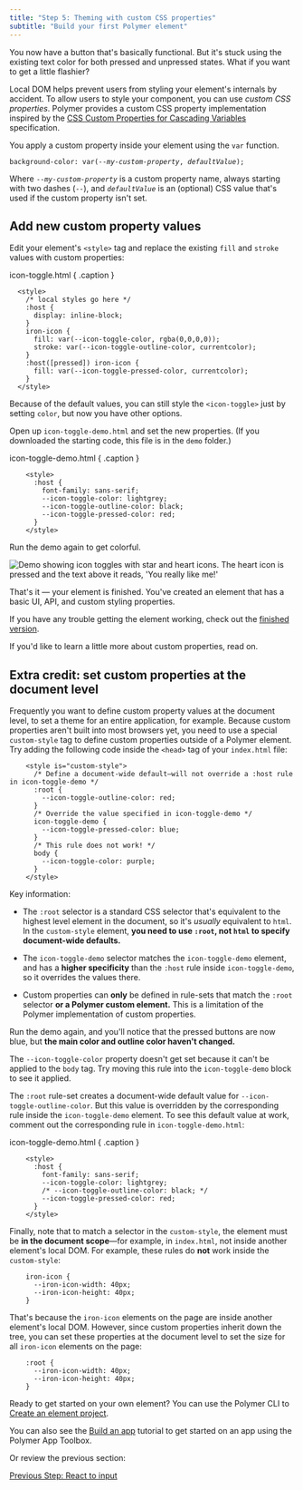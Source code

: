 ```yaml
---
title: "Step 5: Theming with custom CSS properties"
subtitle: "Build your first Polymer element"
---
```


You now have a button that's basically functional. But it's stuck using the
existing text color for both pressed and unpressed states. What if you want to
get a little flashier?

Local DOM helps prevent users from styling your element's internals by accident.
To allow users to style your component, you can use _custom CSS properties_. Polymer
provides a custom CSS property implementation inspired by the
[CSS Custom Properties for Cascading Variables](http://www.w3.org/TR/css-variables/) specification.

You apply a custom property inside your element using the `var` function.


<pre><code>background-color: var(<em>--my-custom-property</em>, <em>defaultValue</em>);</pre></code>

Where <code>--<em>my-custom-property</em></code> is a custom property name, always starting with two dashes (`--`), and <code><em>defaultValue</em></code> is an (optional) CSS value that's used if the custom property isn't set.

## Add new custom property values

Edit your element's `<style>` tag and replace the existing `fill` and `stroke`
values with custom properties:

icon-toggle.html  { .caption }

```
  <style>
    /* local styles go here */
    :host {
      display: inline-block;
    }
    iron-icon {
      fill: var(--icon-toggle-color, rgba(0,0,0,0));
      stroke: var(--icon-toggle-outline-color, currentcolor);
    }
    :host([pressed]) iron-icon {
      fill: var(--icon-toggle-pressed-color, currentcolor);
    }
  </style>
```

Because of the default values, you can still style the `<icon-toggle>` just by
setting `color`, but now you have other options.

Open up `icon-toggle-demo.html` and set the new properties. (If you downloaded
the starting code, this file is in the `demo` folder.)

icon-toggle-demo.html { .caption }

```
    <style>
      :host {
        font-family: sans-serif;
        --icon-toggle-color: lightgrey;
        --icon-toggle-outline-color: black;
        --icon-toggle-pressed-color: red;
      }
    </style>
```

Run the demo again to get colorful.


<img src="/images/1.0/first-element/toggles-styled.png" alt="Demo showing
icon toggles with star and heart icons. The heart icon is pressed and the text
above it reads, 'You really like me!'">

That's it — your element is finished. You've created an element that has a basic
UI, API, and custom styling properties.

If you have any trouble getting the element working, check out the
[finished version](https://github.com/googlecodelabs/polymer-first-elements/blob/master/icon-toggle-finished/icon-toggle.html).

If you'd like to learn a little more about custom properties, read on.

## Extra credit: set custom properties at the document level

Frequently you want to define custom property values at the document level, to
set a theme for an entire application, for example. Because custom properties
aren't built into most browsers yet, you need to use a special `custom-style`
tag to define custom properties outside of a Polymer element. Try
adding the following code inside the `<head>` tag of your `index.html` file:

```
    <style is="custom-style">
      /* Define a document-wide default—will not override a :host rule in icon-toggle-demo */
      :root {
        --icon-toggle-outline-color: red;
      }
      /* Override the value specified in icon-toggle-demo */
      icon-toggle-demo {
        --icon-toggle-pressed-color: blue;
      }
      /* This rule does not work! */
      body {
        --icon-toggle-color: purple;
      }
    </style>
```

Key information:

*   The `:root` selector is a standard CSS selector that's equivalent to the
    highest level element in the document, so it's _usually_ equivalent to `html`.
    In the `custom-style` element, **you need to use `:root`, not `html` to specify
    document-wide defaults.**

*   The `icon-toggle-demo` selector matches the `icon-toggle-demo` element, and
    has a **higher specificity** than the `:host` rule inside `icon-toggle-demo`,
    so it overrides the values there.

*   Custom properties can **only** be defined in rule-sets that match the `:root`
    selector **or a Polymer custom element.** This is a limitation
    of the Polymer implementation of custom properties.

Run the demo again, and you'll notice that the pressed buttons are now blue,
but **the main color and outline color haven't changed.**

The `--icon-toggle-color` property doesn't get set because it can't be applied
to the `body` tag. Try moving this rule into the `icon-toggle-demo` block to see
it applied.

The `:root` rule-set creates a document-wide default value for `--icon-toggle-outline-color`.
But this value is overridden by the corresponding rule inside the `icon-toggle-demo`
element. To see this default value at work, comment out the corresponding rule in
`icon-toggle-demo.html`:

icon-toggle-demo.html { .caption }

```
    <style>
      :host {
        font-family: sans-serif;
        --icon-toggle-color: lightgrey;
        /* --icon-toggle-outline-color: black; */
        --icon-toggle-pressed-color: red;
      }
    </style>
```

Finally, note that to match a selector in the `custom-style`, the element must
be **in the document scope**—for example, in `index.html`, not inside another
element's local DOM. For example, these rules do **not** work inside the
`custom-style`:

```
    iron-icon {
      --iron-icon-width: 40px;
      --iron-icon-height: 40px;
    }
```

That's because the `iron-icon` elements on the page are inside another element's
local DOM. However, since custom properties inherit down the tree, you can set
these properties at the document level to set the size for all `iron-icon`
elements on the page:

```
    :root {
      --iron-icon-width: 40px;
      --iron-icon-height: 40px;
    }
```

Ready to get started on your own element? You can use the Polymer CLI to
[Create an element project](/1.0/docs/tools/polymer-cli#element).

You can also see the [Build an app](/1.0/start/toolbox/set-up)
tutorial to get started on an app using the Polymer App Toolbox.

Or review the previous section:

<a class="blue-button" href="step-4">
  Previous Step: React to input
</a>
